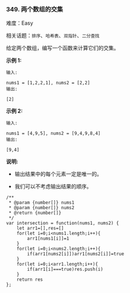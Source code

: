 ### 349. 两个数组的交集

难度：Easy

相关话题：`排序`、`哈希表`、`双指针`、`二分查找`

给定两个数组，编写一个函数来计算它们的交集。



**示例 1:** 



```
输入:

nums1 = [1,2,2,1], nums2 = [2,2]
输出:

[2]
```


**示例 2:** 



```
输入:

nums1 = [4,9,5], nums2 = [9,4,9,8,4]
输出:

[9,4]
```


**说明:** 




* 输出结果中的每个元素一定是唯一的。

* 我们可以不考虑输出结果的顺序。




```
/**
 * @param {number[]} nums1
 * @param {number[]} nums2
 * @return {number[]}
 */
var intersection = function(nums1, nums2) {
    let arr1=[],res=[]
    for(let i=0;i<nums1.length;i++){
        arr1[nums1[i]]=1
    }
    for(let i=0;i<nums2.length;i++){
        if(arr1[nums2[i]])arr1[nums2[i]]=true
    }
    for(let i=0;i<arr1.length;i++){
        if(arr1[i]===true)res.push(i)
    }
    return res
};
```

